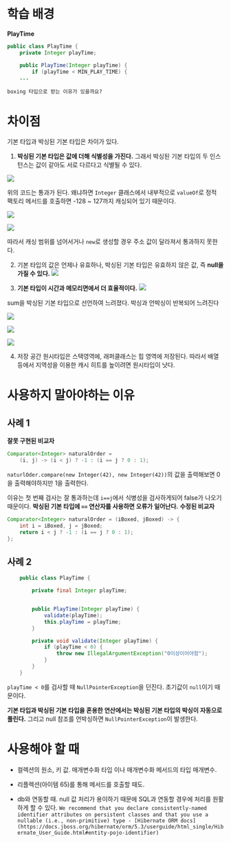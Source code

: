 # 학습 배경
**PlayTime**
``` java
public class PlayTime {
    private Integer playTime;

    public PlayTime(Integer playTime) {
        if (playTime < MIN_PLAY_TIME) {
    ...
```
```
boxing 타입으로 받는 이유가 있을까요?
```

# 차이점
기본 타입과 박싱된 기본 타입은 차이가 있다.

1. **박싱된 기본 타입은 값에 더해 식별성을 가진다.** 그래서 박싱된 기본 타입의 두 인스턴스는 값이 같아도 서로 다르다고 식별될 수 있다.

![](https://images.velog.io/images/injoon2019/post/d79b95b9-238b-49ff-8f75-74b64be896f7/image.png)

위의 코드는 통과가 된다. 왜냐하면 `Integer` 클래스에서 내부적으로 `valueOf`로 정적 팩토리 메서드를 호출하면 -128 ~ 127까지 캐싱되어 있기 때문이다.

![](https://images.velog.io/images/injoon2019/post/a97c9275-f442-4940-bfeb-cd908e72f72d/image.png)

![](https://images.velog.io/images/injoon2019/post/9076bb88-dfc2-40d5-b864-d9a5aa337277/image.png)

따라서 캐싱 범위를 넘어서거나 `new`로 생성할 경우 주소 값이 달라져서 통과하지 못한다.

2. 기본 타입의 값은 언제나 유효하나, 박싱된 기본 타입은 유효하지 않은 값, 즉 **null을 가질 수 있다.**
   ![](https://images.velog.io/images/injoon2019/post/a946128a-ac21-4fba-8ed3-8cd0b0e74efe/image.png)


3. **기본 타입이 시간과 메모리면에서 더 효율적이다.**
   ![](https://images.velog.io/images/injoon2019/post/c1adc61f-e45c-47b1-9688-71935fc51e44/image.png)
   
sum을 박싱된 기본 타입으로 선언하여 느려졌다. 박싱과 언박싱이 반복되어 느려진다

![](https://images.velog.io/images/injoon2019/post/cf977e36-459d-44cf-b399-42d3a4c2e07f/image.png)

![](https://images.velog.io/images/injoon2019/post/2f51271b-0f1b-4fd6-a219-2dceddda2f4b/image.png)

![](https://images.velog.io/images/injoon2019/post/57e50f55-364e-4b09-ad82-d315f1d78c61/image.png)

4. 저장 공간
  원시타입은 스택영역에, 래퍼클래스는 힙 영역에 저장된다. 따라서 배열등에서 지역성을 이용한 캐시 히트를 높이려면 원시타입이 낫다.
   
# 사용하지 말아야하는 이유
## 사례 1
**잘못 구현된 비교자**
``` java
Comparator<Integer> naturalOrder = 
    (i, j) -> (i < j) ? -1 : (i == j ? 0 : 1);
```

`naturlOder.compare(new Integer(42), new Integer(42))`의 값을 출력해보면 0을 출력해야하지만 1을 출력한다.

이유는 첫 번째 검사는 잘 통과하는데 `i==j`에서 식병성을 검사하게되어 false가 나오기 때문이다. **박싱된 기본 타입에 `==` 연산자를 사용하면 오류가 일어난다.**
**수정된 비교자**
``` java
Comparator<Integer> naturalOrder = (iBoxed, jBoxed) -> {
    int i = iBoxed, j = jBoxed;
    return i < j ? -1 : (i == j ? 0 : 1);
};
```

## 사례 2
``` java
    public class PlayTime {

        private final Integer playTime;


        public PlayTime(Integer playTime) {
            validate(playTime);
            this.playTime = playTime;
        }

        private void validate(Integer playTime) {
            if (playTime < 0) {
                throw new IllegalArgumentException("0이상이어야함");
            }
        }
    }

```
`playTime < 0`를 검사할 때 `NullPointerException`을 던진다. 초기값이 `null`이기 때문이다.

**기본 타입과 박싱된 기본 타입을 혼용한 연산에서는 박싱된 기본 타입의 박싱이 자동으로 풀린다.** 그리고 null 참조를 언박싱하면 `NullPointerException`이 발생한다.

# 사용해야 할 때
- 컬렉션의 원소, 키 값. 매개변수화 타입 이나 매개변수화 메서드의 타입 매개변수.

- 리플렉션(아이템 65)를 통해 메서드를 호출할 때도.

- db와 연동할 때. null 값 처리가 용이하기 때문에 SQL과 연동할 경우에 처리를 원활하게 할 수 있다.
    ``
    We recommend that you declare consistently-named identifier attributes on persistent classes and that you use a nullable (i.e., non-primitive) type - [Hibernate ORM docs](https://docs.jboss.org/hibernate/orm/5.3/userguide/html_single/Hibernate_User_Guide.html#entity-pojo-identifier)
    ``
    
